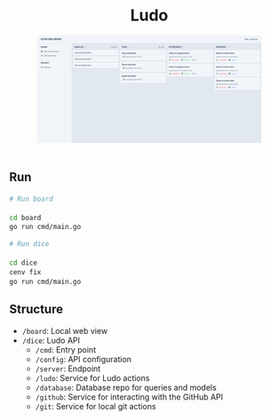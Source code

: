 <div align="center">

<h1>Ludo</h1>

<img src=".github/mock.png" width="80%">

</div>

<br>

## Run

```sh
# Run board

cd board
go run cmd/main.go
```

```sh
# Run dice

cd dice
cenv fix
go run cmd/main.go
```

## Structure

- `/board`: Local web view
- `/dice`: Ludo API
  - `/cmd`: Entry point
  - `/config`: API configuration
  - `/server`: Endpoint
  - `/ludo`: Service for Ludo actions
  - `/database`: Database repo for queries and models
  - `/github`: Service for interacting with the GitHub API
  - `/git`: Service for local git actions
